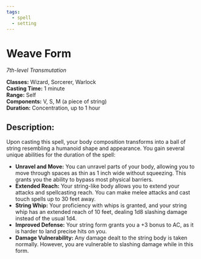 ```yaml
---
tags:
  - spell
  - setting
---
```

# Weave Form

*7th-level Transmutation*

**Classes:** Wizard, Sorcerer, Warlock  
**Casting Time:** 1 minute  
**Range:** Self  
**Components:** V, S, M (a piece of string)  
**Duration:** Concentration, up to 1 hour

## Description:
Upon casting this spell, your body composition transforms into a ball of string resembling a humanoid shape and appearance. You gain several unique abilities for the duration of the spell:

- **Unravel and Move:** You can unravel parts of your body, allowing you to move through spaces as thin as 1 inch wide without squeezing. This grants you the ability to bypass most physical barriers.
- **Extended Reach:** Your string-like body allows you to extend your attacks and spellcasting reach. You can make melee attacks and cast touch spells up to 30 feet away.
- **String Whip:** Your proficiency with whips is granted, and your string whip has an extended reach of 10 feet, dealing 1d8 slashing damage instead of the usual 1d4.
- **Improved Defense:** Your string form grants you a +3 bonus to AC, as it is harder to land precise hits on you.
- **Damage Vulnerability:** Any damage dealt to the string body is taken normally. However, you are vulnerable to slashing damage while in this form.

